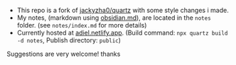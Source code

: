 - This repo is a fork of [jackyzha0/quartz](https://github.com/jackyzha0/quartz) with some style changes i made.
- My notes, (markdown using [obsidian.md](https://obsidian.md/)), are located in the `notes` folder. (see `notes/index.md` for more details)
- Currently hosted at [adiel.netlify.app](https://adiel.netlify.app/). (Build command: `npx quartz build -d notes`, Publish directory: `public`)

Suggestions are very welcome! thanks
